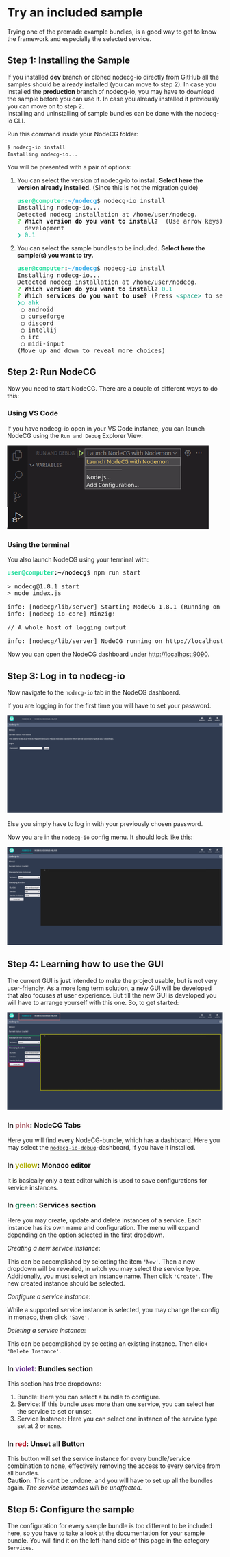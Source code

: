 # Try an included sample

Trying one of the premade example bundles, is a good way to get to know the
framework and especially the selected service.

## Step 1: Installing the Sample

If you installed **dev** branch or cloned nodecg-io directly from GitHub all the
samples should be already installed (you can move to step 2). In case you
installed the **production** branch of nodecg-io, you may have to download the
sample before you can use it. In case you already installed it previously you
can move on to step 2.  
Installing and uninstalling of sample bundles can be done with the nodecg-io
CLI.

Run this command inside your NodeCG folder:

```shell
$ nodecg-io install
Installing nodecg-io...
```

You will be presented with a pair of options:

<!-- prettier-ignore-start -->

1. You can select the version of nodecg-io to install. **Select here the version already installed.** (Since this is not the migration guide)
    <pre><b><span style="color:#1cdc9a">user@computer</span>:<span    style="color:#3daee9">~/nodecg</span></b>$ nodecg-io install
   Installing nodecg-io...
   Detected nodecg installation at /home/user/nodecg.
   <span style="color:#11d116">?</span> <b>Which version do you want to install?</b>  (Use arrow keys) 
     development 
   <span style="color:#1abc9c">❯ 0.1</span></pre>
2. You can select the sample bundles to be included. **Select here the sample(s) you want to try.**
   <pre><b><span style="color:#1cdc9a">user@computer</span>:<span style="color:#3daee9">~/nodecg</span></b>$ nodecg-io install
   Installing nodecg-io...
   Detected nodecg installation at /home/user/nodecg.
   <span style="color:#11d116">?</span> <b>Which version do you want to install?</b> <span style="color:#1abc9c">0.1</span>
   <span style="color:#11d116">?</span> <b>Which services do you want to use?</b> (Press <span style="color:#16a085">&lt;space&gt;</span> to select, <span    style="color:#16a085">&lt;a&gt;</span> to toggle all, <span style="color:#16a085">&lt;i&gt;</span> to invert selection, and <span style="color:#16a085">&lt;enter&gt;</span> to proceed)
   <span style="color:#1abc9c">❯◯ ahk</span>
    ◯ android
    ◯ curseforge
    ◯ discord
    ◯ intellij
    ◯ irc
    ◯ midi-input
   (Move up and down to reveal more choices)</pre>

<!-- prettier-ignore-end -->

## Step 2: Run NodeCG

Now you need to start NodeCG. There are a couple of different ways to do this:

### Using VS Code

If you have nodecg-io open in your VS Code instance, you can launch NodeCG using
the `Run and Debug` Explorer View:

![Run and Debug Explorer View](../assets/run_from_vscode.png)

### Using the terminal

You also launch NodeCG using your terminal with:

<pre><b><span style="color:#1cdc9a">user@computer</span>:<spanstyle="color:#3daee9">~/nodecg</span></b>$ npm run start

> nodecg@1.8.1 start
> node index.js

info: [nodecg/lib/server] Starting NodeCG 1.8.1 (Running on Node.js v16.11.1)
info: [nodecg-io-core] Minzig!

// A whole host of logging output

info: [nodecg/lib/server] NodeCG running on http://localhost:9090</pre>

Now you can open the NodeCG dashboard under <http://localhost:9090>.

## Step 3: Log in to nodecg-io

Now navigate to the `nodecg-io` tab in the NodeCG dashboard.

If you are logging in for the first time you will have to set your password.

![Log in screen](../assets/log_in_screen.png)

Else you simply have to log in with your previously chosen password.

Now you are in the `nodecg-io` config menu. It should look like this:

![`nodcg-io` config menu](../assets/nodcg-io-dashboard.png)

## Step 4: Learning how to use the GUI

The current GUI is just intended to make the project usable, but is not very
user-friendly. As a more long term solution, a new GUI will be developed that
also focuses at user experience. But till the new GUI is developed you will have
to arrange yourself with this one. So, to get started:

![`nodcg-io` colour coded](../assets/nodcg-io-colored.png)

### In <span style="color:#b06770">pink</span>: NodeCG Tabs

Here you will find every NodeCG-bundle, which has a dashboard. Here you may
select the [`nodecg-io-debug`](../samples/debug.md)-dashboard, if you have it
installed.

### In <span style="color:#b6b61c">yellow</span>: Monaco editor

It is basically only a text editor which is used to save configurations for
service instances.

### In <span style="color:#21885c">green</span>: Services section

Here you may create, update and delete instances of a service. Each instance has
its own name and configuration. The menu will expand depending on the option
selected in the first dropdown.

_Creating a new service instance_:

This can be accomplished by selecting the item `'New'`. Then a new dropdown will
be revealed, in witch you may select the service type. Additionally, you must
select an instance name. Then click `'Create'`. The new created instance should
be selected.

_Configure a service instance_:

While a supported service instance is selected, you may change the config in
monaco, then click `'Save'`.

_Deleting a service instance_:

This can be accomplished by selecting an existing instance. Then click
`'Delete Instance'`.

### In <span style="color:#69318e">violet</span>: Bundles section

This section has tree dropdowns:

1. Bundle: Here you can select a bundle to configure.
2. Service: If this bundle uses more than one service, you can select her the
   service to set or unset.
3. Service Instance: Here you can select one instance of the service type set at
   2 or `none`.

### In <span style="color:#b71424">red</span>: Unset all Button

This button will set the service instance for every bundle/service combination
to none, effectively removing the access to every service from all bundles.  
**Caution**: This cant be undone, and you will have to set up all the bundles
again. _The service instances will be unaffected._

## Step 5: Configure the sample

The configuration for every sample bundle is too different to be included here,
so you have to take a look at the documentation for your sample bundle. You will
find it on the left-hand side of this page in the category `Services`.
